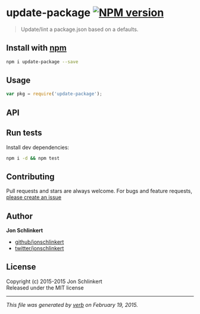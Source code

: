 # update-package [![NPM version](https://badge.fury.io/js/update-package.svg)](http://badge.fury.io/js/update-package)

> Update/lint a package.json based on a defaults.

## Install with [npm](npmjs.org)

```bash
npm i update-package --save
```

## Usage

```js
var pkg = require('update-package');
```

## API



## Run tests

Install dev dependencies:

```bash
npm i -d && npm test
```

## Contributing
Pull requests and stars are always welcome. For bugs and feature requests, [please create an issue](https://github.com/jonschlinkert/update-package/issues)

## Author

**Jon Schlinkert**
 
+ [github/jonschlinkert](https://github.com/jonschlinkert)
+ [twitter/jonschlinkert](http://twitter.com/jonschlinkert) 

## License
Copyright (c) 2015-2015 Jon Schlinkert  
Released under the MIT license

***

_This file was generated by [verb](https://github.com/assemble/verb) on February 19, 2015._